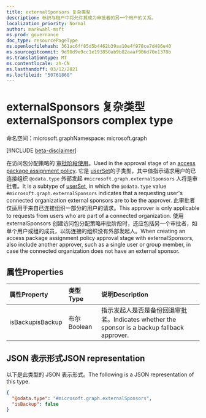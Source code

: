 ```yaml
---
title: externalSponsors 复杂类型
description: 标识与租户中将允许其成为审批者的另一个用户的关系。
localization_priority: Normal
author: markwahl-msft
ms.prod: governance
doc_type: resourcePageType
ms.openlocfilehash: 361ac6ff85d5b4462b39aa10e4f978ce7d486e40
ms.sourcegitcommit: 9d98d9e9cc1e193850ab9b82aaaf906d70e1378b
ms.translationtype: MT
ms.contentlocale: zh-CN
ms.lasthandoff: 03/12/2021
ms.locfileid: "50761868"
---
```

# <a name="externalsponsors-complex-type"></a><span data-ttu-id="100d4-103">externalSponsors 复杂类型</span><span class="sxs-lookup"><span data-stu-id="100d4-103">externalSponsors complex type</span></span>

<span data-ttu-id="100d4-104">命名空间：microsoft.graph</span><span class="sxs-lookup"><span data-stu-id="100d4-104">Namespace: microsoft.graph</span></span>

[!INCLUDE [beta-disclaimer](../../includes/beta-disclaimer.md)]

<span data-ttu-id="100d4-105">在访问包分配策略的 [审批阶段使用](accesspackageassignmentpolicy.md)。</span><span class="sxs-lookup"><span data-stu-id="100d4-105">Used in the approval stage of an [access package assignment policy](accesspackageassignmentpolicy.md).</span></span> <span data-ttu-id="100d4-106">它是 [userSet](userset.md)的子类型，其中值指示请求用户的已连接组织 `@odata.type` 外部发起 `#microsoft.graph.externalSponsors` 人将是审批者。</span><span class="sxs-lookup"><span data-stu-id="100d4-106">It is a subtype of [userSet](userset.md), in which the `@odata.type` value `#microsoft.graph.externalSponsors` indicates that a requesting user's connected organization external sponsors are to be the approver.</span></span> <span data-ttu-id="100d4-107">此审批者仅适用于来自已连接组织一部分的用户的请求。</span><span class="sxs-lookup"><span data-stu-id="100d4-107">This approver is only applicable to requests from users who are part of a connected organization.</span></span>  <span data-ttu-id="100d4-108">使用 externalSponsors 创建访问包分配策略审批阶段时，还应包括另一个审批者，如单个用户或组的成员，以防连接的组织没有外部发起人。</span><span class="sxs-lookup"><span data-stu-id="100d4-108">When creating an access package assignment policy approval stage with externalSponsors, also include another approver, such as a single user or group member, in case the connected organization does not have an external sponsor.</span></span>

## <a name="properties"></a><span data-ttu-id="100d4-109">属性</span><span class="sxs-lookup"><span data-stu-id="100d4-109">Properties</span></span>

| <span data-ttu-id="100d4-110">属性</span><span class="sxs-lookup"><span data-stu-id="100d4-110">Property</span></span>                     | <span data-ttu-id="100d4-111">类型</span><span class="sxs-lookup"><span data-stu-id="100d4-111">Type</span></span>                      | <span data-ttu-id="100d4-112">说明</span><span class="sxs-lookup"><span data-stu-id="100d4-112">Description</span></span> |
| :--------------------------- | :------------------------ | :---------- |
| <span data-ttu-id="100d4-113">isBackup</span><span class="sxs-lookup"><span data-stu-id="100d4-113">isBackup</span></span> | <span data-ttu-id="100d4-114">布尔</span><span class="sxs-lookup"><span data-stu-id="100d4-114">Boolean</span></span> | <span data-ttu-id="100d4-115">指示发起人是否是备份回退审批者。</span><span class="sxs-lookup"><span data-stu-id="100d4-115">Indicates whether the sponsor is a backup fallback approver.</span></span> |

## <a name="json-representation"></a><span data-ttu-id="100d4-116">JSON 表示形式</span><span class="sxs-lookup"><span data-stu-id="100d4-116">JSON representation</span></span>

<span data-ttu-id="100d4-117">以下是此类型的 JSON 表示形式。</span><span class="sxs-lookup"><span data-stu-id="100d4-117">The following is a JSON representation of this type.</span></span>

<!-- {
  "blockType": "resource",
  "optionalProperties": [

  ],
  "@odata.type": "microsoft.graph.externalSponsors",
  "baseType": "microsoft.graph.userSet"
}-->

```json
{
  "@odata.type": "#microsoft.graph.externalSponsors",
  "isBackup": false
}
```



<!-- uuid: 16cd6b66-4b1a-43a1-adaf-3a886856ed98
2019-02-04 14:57:30 UTC -->
<!-- {
  "type": "#page.annotation",
  "description": "externalSponsor complex type",
  "keywords": "",
  "section": "documentation",
  "tocPath": ""
}-->


